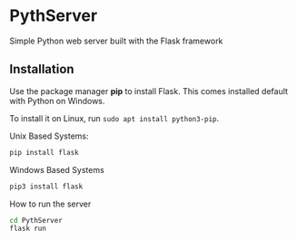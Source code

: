 # PythServer

Simple Python web server built with the Flask framework

## Installation

Use the package manager **pip** to install Flask. This comes installed default with Python on Windows.

To install it on Linux, run `sudo apt install python3-pip`.

Unix Based Systems:
```bash
pip install flask
```
Windows Based Systems
```bash
pip3 install flask
```
How to run the server
```bash
cd PythServer
flask run
```
